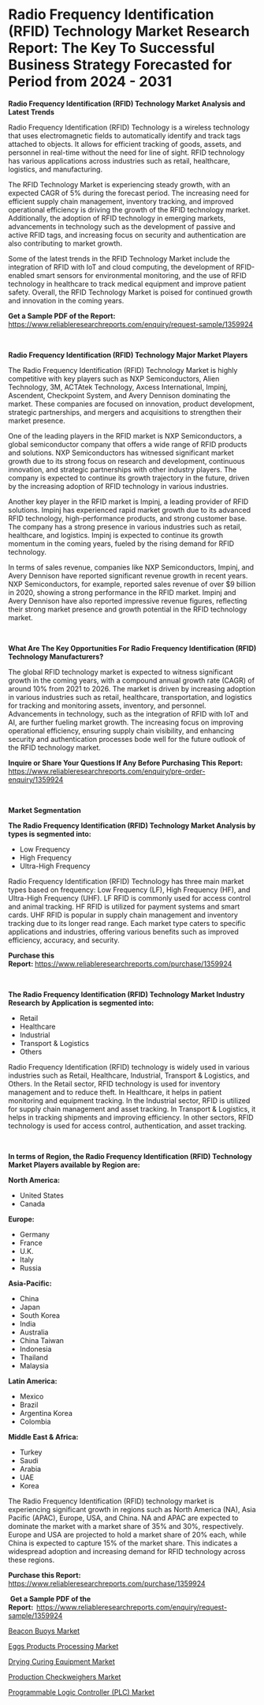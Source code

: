 <p><h1>Radio Frequency Identification (RFID) Technology Market Research Report: The Key To Successful Business Strategy Forecasted for Period from 2024 - 2031</h1></p><p><strong>Radio Frequency Identification (RFID) Technology Market Analysis and Latest Trends</strong></p>
<p><p>Radio Frequency Identification (RFID) Technology is a wireless technology that uses electromagnetic fields to automatically identify and track tags attached to objects. It allows for efficient tracking of goods, assets, and personnel in real-time without the need for line of sight. RFID technology has various applications across industries such as retail, healthcare, logistics, and manufacturing.</p><p>The RFID Technology Market is experiencing steady growth, with an expected CAGR of 5% during the forecast period. The increasing need for efficient supply chain management, inventory tracking, and improved operational efficiency is driving the growth of the RFID technology market. Additionally, the adoption of RFID technology in emerging markets, advancements in technology such as the development of passive and active RFID tags, and increasing focus on security and authentication are also contributing to market growth.</p><p>Some of the latest trends in the RFID Technology Market include the integration of RFID with IoT and cloud computing, the development of RFID-enabled smart sensors for environmental monitoring, and the use of RFID technology in healthcare to track medical equipment and improve patient safety. Overall, the RFID Technology Market is poised for continued growth and innovation in the coming years.</p></p>
<p><strong>Get a Sample PDF of the Report:&nbsp;</strong> <a href="https://www.reliableresearchreports.com/enquiry/request-sample/1359924">https://www.reliableresearchreports.com/enquiry/request-sample/1359924</a></p>
<p>&nbsp;</p>
<p><strong>Radio Frequency Identification (RFID) Technology Major Market Players</strong></p>
<p><p>The Radio Frequency Identification (RFID) Technology Market is highly competitive with key players such as NXP Semiconductors, Alien Technology, 3M, ACTAtek Technology, Axcess International, Impinj, Ascendent, Checkpoint System, and Avery Dennison dominating the market. These companies are focused on innovation, product development, strategic partnerships, and mergers and acquisitions to strengthen their market presence.</p><p>One of the leading players in the RFID market is NXP Semiconductors, a global semiconductor company that offers a wide range of RFID products and solutions. NXP Semiconductors has witnessed significant market growth due to its strong focus on research and development, continuous innovation, and strategic partnerships with other industry players. The company is expected to continue its growth trajectory in the future, driven by the increasing adoption of RFID technology in various industries.</p><p>Another key player in the RFID market is Impinj, a leading provider of RFID solutions. Impinj has experienced rapid market growth due to its advanced RFID technology, high-performance products, and strong customer base. The company has a strong presence in various industries such as retail, healthcare, and logistics. Impinj is expected to continue its growth momentum in the coming years, fueled by the rising demand for RFID technology.</p><p>In terms of sales revenue, companies like NXP Semiconductors, Impinj, and Avery Dennison have reported significant revenue growth in recent years. NXP Semiconductors, for example, reported sales revenue of over $9 billion in 2020, showing a strong performance in the RFID market. Impinj and Avery Dennison have also reported impressive revenue figures, reflecting their strong market presence and growth potential in the RFID technology market.</p></p>
<p>&nbsp;</p>
<p><strong>What Are The Key Opportunities For Radio Frequency Identification (RFID) Technology Manufacturers?</strong></p>
<p><p>The global RFID technology market is expected to witness significant growth in the coming years, with a compound annual growth rate (CAGR) of around 10% from 2021 to 2026. The market is driven by increasing adoption in various industries such as retail, healthcare, transportation, and logistics for tracking and monitoring assets, inventory, and personnel. Advancements in technology, such as the integration of RFID with IoT and AI, are further fueling market growth. The increasing focus on improving operational efficiency, ensuring supply chain visibility, and enhancing security and authentication processes bode well for the future outlook of the RFID technology market.</p></p>
<p><strong>Inquire or Share Your Questions If Any Before Purchasing This Report:</strong> <a href="https://www.reliableresearchreports.com/enquiry/pre-order-enquiry/1359924">https://www.reliableresearchreports.com/enquiry/pre-order-enquiry/1359924</a></p>
<p>&nbsp;</p>
<p><strong>Market Segmentation</strong></p>
<p><strong>The Radio Frequency Identification (RFID) Technology Market Analysis by types is segmented into:</strong></p>
<p><ul><li>Low Frequency</li><li>High Frequency</li><li>Ultra-High Frequency</li></ul></p>
<p><p>Radio Frequency Identification (RFID) Technology has three main market types based on frequency: Low Frequency (LF), High Frequency (HF), and Ultra-High Frequency (UHF). LF RFID is commonly used for access control and animal tracking. HF RFID is utilized for payment systems and smart cards. UHF RFID is popular in supply chain management and inventory tracking due to its longer read range. Each market type caters to specific applications and industries, offering various benefits such as improved efficiency, accuracy, and security.</p></p>
<p><strong>Purchase this Report:&nbsp;</strong><a href="https://www.reliableresearchreports.com/purchase/1359924">https://www.reliableresearchreports.com/purchase/1359924</a></p>
<p>&nbsp;</p>
<p><strong>The Radio Frequency Identification (RFID) Technology Market Industry Research by Application is segmented into:</strong></p>
<p><ul><li>Retail</li><li>Healthcare</li><li>Industrial</li><li>Transport & Logistics</li><li>Others</li></ul></p>
<p><p>Radio Frequency Identification (RFID) technology is widely used in various industries such as Retail, Healthcare, Industrial, Transport & Logistics, and Others. In the Retail sector, RFID technology is used for inventory management and to reduce theft. In Healthcare, it helps in patient monitoring and equipment tracking. In the Industrial sector, RFID is utilized for supply chain management and asset tracking. In Transport & Logistics, it helps in tracking shipments and improving efficiency. In other sectors, RFID technology is used for access control, authentication, and asset tracking.</p></p>
<p>&nbsp;</p>
<p><strong>In terms of Region, the Radio Frequency Identification (RFID) Technology Market Players available by Region are:</strong></p>
<p>
    <p> <strong> North America: </strong>
        <ul>
            <li>United States</li>
            <li>Canada</li>
        </ul>
        </p> 
    <p> <strong> Europe: </strong>
        <ul>
            <li>Germany</li>
            <li>France</li>
            <li>U.K.</li>
            <li>Italy</li>
            <li>Russia</li>
        </ul>
        </p> 
    <p> <strong> Asia-Pacific: </strong>
        <ul>
            <li>China</li>
            <li>Japan</li>
            <li>South Korea</li>
            <li>India</li>
            <li>Australia</li>
            <li>China Taiwan</li>
            <li>Indonesia</li>
            <li>Thailand</li>
            <li>Malaysia</li>
        </ul>
        </p> 
    <p> <strong> Latin America: </strong>
        <ul>
            <li>Mexico</li>
            <li>Brazil</li>
            <li>Argentina Korea</li>
            <li>Colombia</li>
        </ul>
        </p> 
    <p> <strong> Middle East & Africa: </strong>
        <ul>
            <li>Turkey</li>
            <li>Saudi</li>
            <li>Arabia</li>
            <li>UAE</li>
            <li>Korea</li>
        </ul>
    </p>
    </p>
<p><p>The Radio Frequency Identification (RFID) technology market is experiencing significant growth in regions such as North America (NA), Asia Pacific (APAC), Europe, USA, and China. NA and APAC are expected to dominate the market with a market share of 35% and 30%, respectively. Europe and USA are projected to hold a market share of 20% each, while China is expected to capture 15% of the market share. This indicates a widespread adoption and increasing demand for RFID technology across these regions.</p></p>
<p><strong>Purchase this Report: </strong><a href="https://www.reliableresearchreports.com/purchase/1359924">https://www.reliableresearchreports.com/purchase/1359924</a></p>
<p>&nbsp;<strong>Get a Sample PDF of the Report:&nbsp;&nbsp;</strong><a href="https://www.reliableresearchreports.com/enquiry/request-sample/1359924">https://www.reliableresearchreports.com/enquiry/request-sample/1359924</a></p>
<p><strong></strong></p>
<p><p><a href="https://medium.com/@catherinemartinez15/beacon-buoys-market-trends-and-market-analysis-forecasted-for-period-2024-2031-ae28234906f6">Beacon Buoys Market</a></p><p><a href="https://medium.com/@catherinemartinez15/decoding-eggs-products-processing-market-metrics-market-share-trends-and-growth-patterns-fae5b1f902f9">Eggs Products Processing Market</a></p><p><a href="https://medium.com/@loririce03/drying-curing-equipment-market-size-market-outlook-and-market-forecast-2024-to-2031-b4c1e7dac92e">Drying Curing Equipment Market</a></p><p><a href="https://medium.com/@kcekkboop72786/production-checkweighers-market-size-and-market-trends-complete-industry-overview-2024-to-2031-4dce08652882">Production Checkweighers Market</a></p><p><a href="https://medium.com/@kcekkboop72786/programmable-logic-controller-plc-nbsp-market-focuses-on-market-share-size-and-projected-af870782bdfc">Programmable Logic Controller (PLC) Market</a></p></p>